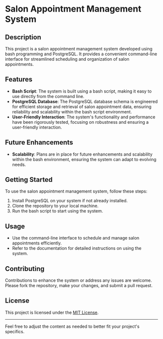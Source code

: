 

# Salon Appointment Management System

## Description
This project is a salon appointment management system developed using bash programming and PostgreSQL. It provides a convenient command-line interface for streamlined scheduling and organization of salon appointments.

## Features
- **Bash Script**: The system is built using a bash script, making it easy to use directly from the command line.
- **PostgreSQL Database**: The PostgreSQL database schema is engineered for efficient storage and retrieval of salon appointment data, ensuring reliability and scalability within the bash script environment.
- **User-Friendly Interaction**: The system's functionality and performance have been rigorously tested, focusing on robustness and ensuring a user-friendly interaction.
  
## Future Enhancements
- **Scalability**: Plans are in place for future enhancements and scalability within the bash environment, ensuring the system can adapt to evolving needs.

## Getting Started
To use the salon appointment management system, follow these steps:
1. Install PostgreSQL on your system if not already installed.
2. Clone the repository to your local machine.
3. Run the bash script to start using the system.

## Usage
- Use the command-line interface to schedule and manage salon appointments efficiently.
- Refer to the documentation for detailed instructions on using the system.

## Contributing
Contributions to enhance the system or address any issues are welcome. Please fork the repository, make your changes, and submit a pull request.

## License
This project is licensed under the [MIT License](LICENSE).

---

Feel free to adjust the content as needed to better fit your project's specifics.
